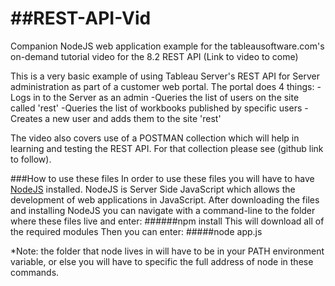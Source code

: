 ##REST-API-Vid
============

Companion NodeJS web application example for the tableausoftware.com's on-demand tutorial video for the 8.2 REST API
(Link to video to come)

This is a very basic example of using Tableau Server's REST API for Server administration as part of a customer web portal.
The portal does 4 things:
-Logs in to the Server as an admin
-Queries the list of users on the site called 'rest'
-Queries the list of workbooks published by specific users
-Creates a new user and adds them to the site 'rest'

The video also covers use of a POSTMAN collection which will help in learning and testing the REST API.
For that collection please see (github link to follow).

###How to use these files
In order to use these files you will have to have [NodeJS](http://nodejs.org/) installed. NodeJS is Server Side JavaScript which allows the development of web applications in JavaScript.
After downloading the files and installing NodeJS you can navigate with a command-line to the folder where these files live and enter:
######npm install
This will download all of the required modules
Then you can enter:
#####node app.js

*Note: the folder that node lives in will have to be in your PATH environment variable, or else you will have to specific the full address of node in these commands.

